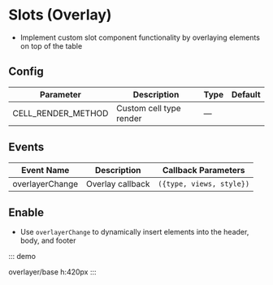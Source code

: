 # Slots (Overlay)

-   Implement custom slot component functionality by overlaying elements on top of the table

## Config

| Parameter          | Description               | Type | Default |
| ------------------ | ------------------------- | ---- | ------- |
| CELL_RENDER_METHOD | Custom cell type render   | —    |         |

## Events

| Event Name        | Description   | Callback Parameters       |
| ----------------- | ------------- | ------------------------- |
| overlayerChange   | Overlay callback | `({type, views, style})` |

## Enable

-   Use `overlayerChange` to dynamically insert elements into the header, body, and footer

::: demo

overlayer/base
h:420px
:::
